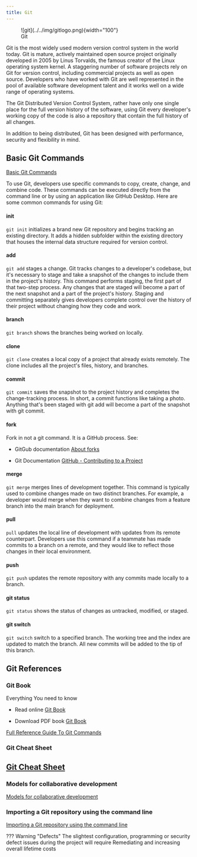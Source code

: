 ```yaml
---
title: Git
---
```


<figure markdown>
  ![git](../../img/gitlogo.png){width="100"}
  <figcaption>Git</figurecaption>
</figure>


Git is the most widely used modern version control system in the world today. Git is mature, actively maintained open source project originally developed in 2005 by Linus Torvalds, the famous creator of the Linux operating system kernel. A staggering number of software projects rely on Git for version control, including commercial projects as well as open source. Developers who have worked with Git are well represented in the pool of available software development talent and it works well on a wide range of operating systems.

The Git Distributed Version Control System, rather have only one single place for the full version history of the software, using Git every developer's working copy of the code is also a repository that contain the full history of all changes.

In addition to being distributed, Git has been designed with performance, security and flexibility in mind.


## Basic Git Commands

[Basic Git Commands](https://docs.github.com/en/get-started/using-git/about-git#basic-git-commands)

To use Git, developers use specific commands to copy, create, change, and combine code. These commands can be executed directly from the command line or by using an application like GitHub Desktop. Here are some common commands for using Git:

#### init

`git init` initializes a brand new Git repository and begins tracking an existing directory. It adds a hidden subfolder within the existing directory that houses the internal data structure required for version control.

#### add

`git add` stages a change. Git tracks changes to a developer's codebase, but it's necessary to stage and take a snapshot of the changes to include them in the project's history. This command performs staging, the first part of that two-step process. Any changes that are staged will become a part of the next snapshot and a part of the project's history. Staging and committing separately gives developers complete control over the history of their project without changing how they code and work.

#### branch

`git branch` shows the branches being worked on locally.

#### clone

`git clone` creates a local copy of a project that already exists remotely. The clone includes all the project's files, history, and branches.

#### commit

`git commit` saves the snapshot to the project history and completes the change-tracking process. In short, a commit functions like taking a photo. Anything that's been staged with git add will become a part of the snapshot with git commit.

#### fork

Fork in not a git command. It is a GitHub process. See:   

- GitGub documentation [About forks](https://docs.github.com/en/get-started/quickstart/fork-a-repo#about-forks)

- Git Documentation [GitHub - Contributing to a Project](https://git-scm.com/book/en/v2/GitHub-Contributing-to-a-Project)

#### merge

`git merge` merges lines of development together. This command is typically used to combine changes made on two distinct branches. For example, a developer would merge when they want to combine changes from a feature branch into the main branch for deployment.

#### pull

`pull` updates the local line of development with updates from its remote counterpart. Developers use this command if a teammate has made commits to a branch on a remote, and they would like to reflect those changes in their local environment.

#### push

`git push` updates the remote repository with any commits made locally to a branch.

#### git status

`git status` shows the status of changes as untracked, modified, or staged.

#### git switch

`git switch` switch to a specified branch. The working tree and the index are updated to match the branch. All new commits will be added to the tip of this branch.

## Git References

### Git Book

Everything You need to know

- Read online [Git Book](https://git-scm.com/book/en/v2) 

- Download PDF book [Git Book](https://github.com/progit/progit2/releases/download/2.1.360/progit.pdf) 

[Full Reference Guide To Git Commands](https://git-scm.com/docs)

### Git Cheat Sheet

[Git Cheat Sheet](https://training.github.com/downloads/github-git-cheat-sheet/)
---

### Models for collaborative development

[Models for collaborative development](https://docs.github.com/en/get-started/using-git/about-git#models-for-collaborative-development)

### Importing a Git repository using the command line

[Importing a Git repository using the command line](https://docs.github.com/en/get-started/importing-your-projects-to-github/importing-source-code-to-github/importing-a-git-repository-using-the-command-line)

??? Warning "Defects"
	The slightest configuration, programming or security defect issues during the project will require Remediating and increasing overall lifetime costs 
